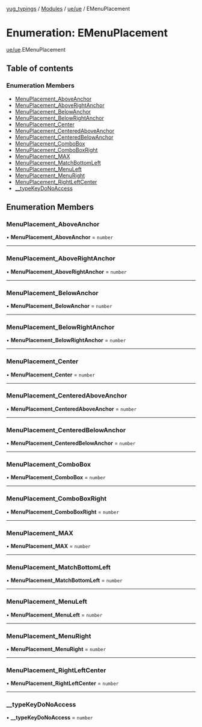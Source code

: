 [yug_typings](../README.md) / [Modules](../modules.md) / [ue/ue](../modules/ue_ue.md) / EMenuPlacement

# Enumeration: EMenuPlacement

[ue/ue](../modules/ue_ue.md).EMenuPlacement

## Table of contents

### Enumeration Members

- [MenuPlacement\_AboveAnchor](ue_ue.EMenuPlacement.md#menuplacement_aboveanchor)
- [MenuPlacement\_AboveRightAnchor](ue_ue.EMenuPlacement.md#menuplacement_aboverightanchor)
- [MenuPlacement\_BelowAnchor](ue_ue.EMenuPlacement.md#menuplacement_belowanchor)
- [MenuPlacement\_BelowRightAnchor](ue_ue.EMenuPlacement.md#menuplacement_belowrightanchor)
- [MenuPlacement\_Center](ue_ue.EMenuPlacement.md#menuplacement_center)
- [MenuPlacement\_CenteredAboveAnchor](ue_ue.EMenuPlacement.md#menuplacement_centeredaboveanchor)
- [MenuPlacement\_CenteredBelowAnchor](ue_ue.EMenuPlacement.md#menuplacement_centeredbelowanchor)
- [MenuPlacement\_ComboBox](ue_ue.EMenuPlacement.md#menuplacement_combobox)
- [MenuPlacement\_ComboBoxRight](ue_ue.EMenuPlacement.md#menuplacement_comboboxright)
- [MenuPlacement\_MAX](ue_ue.EMenuPlacement.md#menuplacement_max)
- [MenuPlacement\_MatchBottomLeft](ue_ue.EMenuPlacement.md#menuplacement_matchbottomleft)
- [MenuPlacement\_MenuLeft](ue_ue.EMenuPlacement.md#menuplacement_menuleft)
- [MenuPlacement\_MenuRight](ue_ue.EMenuPlacement.md#menuplacement_menuright)
- [MenuPlacement\_RightLeftCenter](ue_ue.EMenuPlacement.md#menuplacement_rightleftcenter)
- [\_\_typeKeyDoNoAccess](ue_ue.EMenuPlacement.md#__typekeydonoaccess)

## Enumeration Members

### MenuPlacement\_AboveAnchor

• **MenuPlacement\_AboveAnchor** = `number`

___

### MenuPlacement\_AboveRightAnchor

• **MenuPlacement\_AboveRightAnchor** = `number`

___

### MenuPlacement\_BelowAnchor

• **MenuPlacement\_BelowAnchor** = `number`

___

### MenuPlacement\_BelowRightAnchor

• **MenuPlacement\_BelowRightAnchor** = `number`

___

### MenuPlacement\_Center

• **MenuPlacement\_Center** = `number`

___

### MenuPlacement\_CenteredAboveAnchor

• **MenuPlacement\_CenteredAboveAnchor** = `number`

___

### MenuPlacement\_CenteredBelowAnchor

• **MenuPlacement\_CenteredBelowAnchor** = `number`

___

### MenuPlacement\_ComboBox

• **MenuPlacement\_ComboBox** = `number`

___

### MenuPlacement\_ComboBoxRight

• **MenuPlacement\_ComboBoxRight** = `number`

___

### MenuPlacement\_MAX

• **MenuPlacement\_MAX** = `number`

___

### MenuPlacement\_MatchBottomLeft

• **MenuPlacement\_MatchBottomLeft** = `number`

___

### MenuPlacement\_MenuLeft

• **MenuPlacement\_MenuLeft** = `number`

___

### MenuPlacement\_MenuRight

• **MenuPlacement\_MenuRight** = `number`

___

### MenuPlacement\_RightLeftCenter

• **MenuPlacement\_RightLeftCenter** = `number`

___

### \_\_typeKeyDoNoAccess

• **\_\_typeKeyDoNoAccess** = `number`
